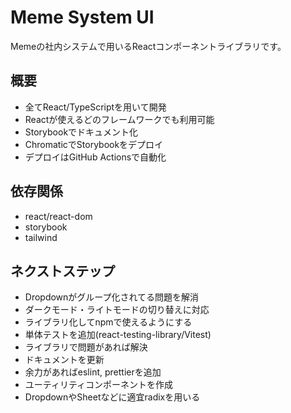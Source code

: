 # Meme System UI  
Memeの社内システムで用いるReactコンポーネントライブラリです。  

## 概要  
- 全てReact/TypeScriptを用いて開発  
- Reactが使えるどのフレームワークでも利用可能  
- Storybookでドキュメント化  
- ChromaticでStorybookをデプロイ  
- デプロイはGitHub Actionsで自動化  

## 依存関係  
- react/react-dom  
- storybook  
- tailwind  

## ネクストステップ  
- Dropdownがグループ化されてる問題を解消  
- ダークモード・ライトモードの切り替えに対応  
- ライブラリ化してnpmで使えるようにする  
- 単体テストを追加(react-testing-library/Vitest)  
- ライブラリで問題があれば解決  
- ドキュメントを更新  
- 余力があればeslint, prettierを追加  
- ユーティリティコンポーネントを作成  
- DropdownやSheetなどに適宜radixを用いる  